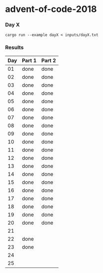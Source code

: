advent-of-code-2018
===================

### Day X

`cargo run --example dayX < inputs/dayX.txt`

### Results

|Day|Part 1|Part 2|
|---|------|------|
|01|done|done|
|02|done|done|
|03|done|done|
|04|done|done|
|05|done|done|
|06|done|done|
|07|done|done|
|08|done|done|
|09|done|done|
|10|done|done|
|11|done|done|
|12|done|done|
|13|done|done|
|14|done|done|
|15|done|done|
|16|done|done|
|17|done|done|
|18|done|done|
|19|done|done|
|20|done|done|
|21|||
|22|done||
|23|done||
|24|||
|25|||
